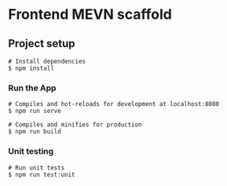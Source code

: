 # Frontend MEVN scaffold

## Project setup

```
# Install dependencies
$ npm install
```

### Run the App

```
# Compiles and hot-reloads for development at localhost:8080
$ npm run serve

# Compiles and minifies for production
$ npm run build
```

### Unit testing

```
# Run unit tests
$ npm run test:unit
```
